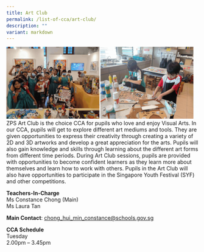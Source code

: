```yaml
---
title: Art Club
permalink: /list-of-cca/art-club/
description: ""
variant: markdown
---
```

![](/images/CCAs/2023_Art_CCA_GIF.gif)
ZPS Art Club is the choice CCA for pupils who love and enjoy Visual Arts. In our CCA, pupils will get to explore different art mediums and tools. They are given opportunities to express their creativity through creating a variety of 2D and 3D artworks and develop a great appreciation for the arts. Pupils will also gain knowledge and skills through learning about the different art forms from different time periods. During Art Club sessions, pupils are provided with opportunities to become confident learners as they learn more about themselves and learn how to work with others. Pupils in the Art Club will also have opportunities to participate in the Singapore Youth Festival (SYF) and other competitions.

**Teachers-In-Charge**
<br>Ms Constance Chong (Main)
<br>Ms Laura Tan

**Main Contact**: [chong_hui_min_constance@schools.gov.sg](chong_hui_min_constance@schools.gov.sg)

**CCA Schedule**
<br>Tuesday
<br>2.00pm – 3.45pm